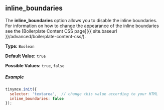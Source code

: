 ## inline_boundaries

The **inline_boundaries** option allows you to disable the inline boundaries. For information on how to change the appearance of the inline boundaries see the [Boilerplate Content CSS page]({{ site.baseurl }}/advanced/boilerplate-content-css/). 

**Type:** `Boolean`

**Default Value:** `true`

**Possible Values:** `true`, `false`

##### Example

```js
tinymce.init({
  selector: 'textarea',  // change this value according to your HTML
  inline_boundaries: false
});
```
